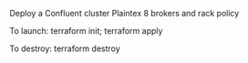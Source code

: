 
Deploy a Confluent cluster
Plaintex 8 brokers and rack policy


To launch:
terraform init; terraform apply

To destroy: 
terraform destroy
